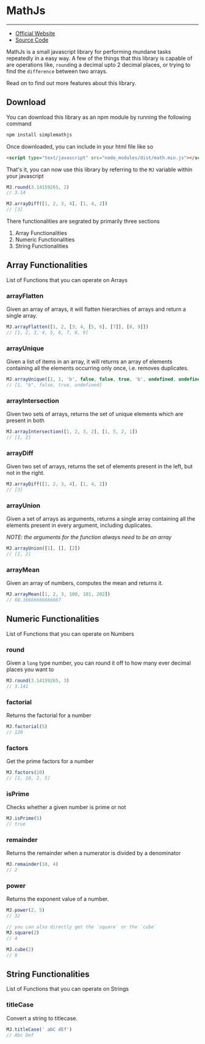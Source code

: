 # MathJs
------

- [Official Website](http://kaizer1v.github.io/mathjs/)
- [Source Code](https://github.com/kaizer1v/mathjs)

MathJs is a small javascript library for performing mundane tasks repeatedly
in a easy way. A few of the things that this library is capable of are operations like, 
`round`ing a decimal upto 2 decimal places, or trying to find the `difference` between
two arrays.

Read on to find out more features about this library.

## Download

You can download this library as an npm module by running the following command

```sh
npm install simplemathjs
```

Once downloaded, you can include in your html file like so

```html
<script type="text/javascript" src="node_modules/dist/math.min.js"></script>
```

That's it, you can now use this library by referring to the `MJ` variable
within your javascript

```javascript
MJ.round(3.14159265, 2)
// 3.14

MJ.arrayDiff([1, 2, 3, 4], [1, 4, 2])
// [3]
```

There functionalities are segrated by primarily three sections

1. Array Functionalities
2. Numeric Functionalities
3. String Functionalities

## Array Functionalities

List of Functions that you can operate on Arrays

### arrayFlatten

Given an array of arrays, it will flatten hierarchies of arrays and return a single array.

```javascript
MJ.arrayFlatten([1, 2, [3, 4, [5, 6], [7]], [8, 9]])
// [1, 2, 3, 4, 5, 6, 7, 8, 9]
```

### arrayUnique

Given a list of items in an array, it will returns an array of elements containing all
the elements occurring only once, i.e. removes duplicates.

```javascript
MJ.arrayUnique([1, 1, 'b', false, false, true, 'b', undefined, undefined])
// [1, "b", false, true, undefined]
```

### arrayIntersection

Given two sets of arrays, returns the set of unique elements which are present in
both

```javascript
MJ.arrayIntersection([1, 2, 3, 2], [1, 5, 2, 1])
// [1, 2]
```

### arrayDiff

Given two set of arrays, returns the set of elements present in the left, but not
in the right.

```javascript
MJ.arrayDiff([1, 2, 3, 4], [1, 4, 2])
// [3]
```

### arrayUnion

Given a set of arrays as arguments, returns a single array containing all the elements
present in every argument, including duplicates.

*NOTE: the arguments for the function always need to be an array*

```javascript
MJ.arrayUnion([1], [], [2])
// [1, 2]
```

### arrayMean

Given an array of numbers, computes the mean and returns it.

```javascript
MJ.arrayMean([1, 2, 3, 100, 101, 202])
// 68.16666666666667
```


## Numeric Functionalities

List of Functions that you can operate on Numbers

### round

Given a `long` type number, you can round it off to how many ever
decimal places you want to

```javascript
MJ.round(3.14159265, 3)
// 3.141
```

### factorial

Returns the factorial for a number

```javascript
MJ.factorial(5)
// 120
```

### factors

Get the prime factors for a number

```javascript
MJ.factors(10)
// [1, 10, 2, 5]
```

### isPrime

Checks whether a given number is prime or not

```javascript
MJ.isPrime(5)
// true
```

### remainder

Returns the remainder when a numerator is divided by a denominator

```javascript
MJ.remainder(10, 4)
// 2
```

### power

Returns the exponent value of a number.

```javascript
MJ.power(2, 5)
// 32

// you can also directly get the `square` or the `cube`
MJ.square(2)
// 4

MJ.cube(2)
// 8
```


## String Functionalities

List of Functions that you can operate on Strings

### titleCase

Convert a string to titlecase.

```javascript
MJ.titleCase(' abC dEf')
// Abc Def
```


